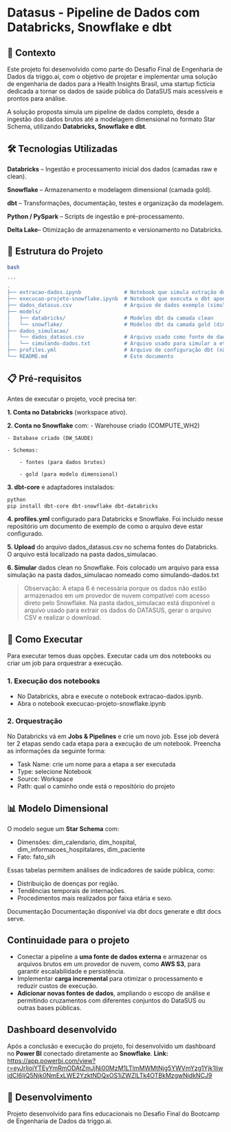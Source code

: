 # Datasus - Pipeline de Dados com Databricks, Snowflake e dbt
## 📌 Contexto
Este projeto foi desenvolvido como parte do Desafio Final de Engenharia de Dados da triggo.ai, com o objetivo de projetar e implementar uma solução de engenharia de dados para a Health Insights Brasil, uma startup fictícia dedicada a tornar os dados de saúde pública do DataSUS mais acessíveis e prontos para análise.

A solução proposta simula um pipeline de dados completo, desde a ingestão dos dados brutos até a modelagem dimensional no formato Star Schema, utilizando **Databricks, Snowflake e dbt**.


## 🛠 Tecnologias Utilizadas
**Databricks** – Ingestão e processamento inicial dos dados (camadas raw e clean).

**Snowflake** – Armazenamento e modelagem dimensional (camada gold).

**dbt** – Transformações, documentação, testes e organização da modelagem.

**Python / PySpark** – Scripts de ingestão e pré-processamento.

**Delta Lake**– Otimização de armazenamento e versionamento no Databricks.

## 📂 Estrutura do Projeto

```bash
bash

'''
.
├── extracao-dados.ipynb              # Notebook que simula extração dos dados DataSUS (camada raw)
├── execucao-projeto-snowflake.ipynb  # Notebook que executa o dbt apontando para o Snowflake
├── dados_datasus.csv                 # Arquivo de dados exemplo (simulação API DataSUS)
├── models/
│   ├── databricks/                   # Modelos dbt da camada clean
│   └── snowflake/                    # Modelos dbt da camada gold (dimensional)
├── dados_simulacao/
│   └── dados_datasus.csv             # Arquivo usado como fonte de dados para o projeto
│   └── simulando-dados.txt           # Arquivo usado para simular a etapa clean no Snowflake
├── profiles.yml                      # Arquivo de configuração dbt (não incluído por segurança)
└── README.md                         # Este documento

```

## 📋 Pré-requisitos
Antes de executar o projeto, você precisa ter:

**1. Conta no Databricks** (workspace ativo).

**2. Conta no Snowflake** com:
    - Warehouse criado (COMPUTE_WH2)

    - Database criado (DW_SAUDE)

    - Schemas:

        - fontes (para dados brutos)

        - gold (para modelo dimensional)

**3. dbt-core** e adaptadores instalados:
```bash
python
pip install dbt-core dbt-snowflake dbt-databricks

```
**4. profiles.yml** configurado para Databricks e Snowflake. Foi incluido nesse repositório um documento de exemplo de como o arquivo deve estar configurado.

**5. Upload** do arquivo dados_datasus.csv no schema fontes do Databricks. O arquivo está localizado na pasta dados_simulacao.

**6. Simular** dados clean no Snowflake. Fois colocado um arquivo para essa simulação na pasta dados_simulacao nomeado como simulando-dados.txt

> Observação:
> A etapa 6 é necessária porque os dados não estão armazenados em um provedor de nuvem compatível com  acesso direto pelo Snowflake.
> Na pasta dados_simulacao está disponível o arquivo usado para extrair os dados do DATASUS, gerar o arquivo CSV e realizar o download.

## 🚀 Como Executar
Para executar temos duas opções. Executar cada um dos notebooks ou criar um job para orquestrar a execução.

### 1. Execução dos notebooks
- No Databricks, abra e execute o notebook extracao-dados.ipynb.
- Abra o notebook execucao-projeto-snowflake.ipynb

### 2. Orquestração
No Databricks vá em **Jobs & Pipelines** e crie um novo job. Esse job deverá ter 2 etapas sendo cada etapa para a execução de um notebook. Preencha as informações da seguinte forma:
- Task Name: crie um nome para a etapa a ser executada
- Type: selecione Notebook
- Source: Workspace
- Path: qual o caminho onde está o repositório do projeto

## 📊 Modelo Dimensional
O modelo segue um **Star Schema** com:
- Dimensões: dim_calendario, dim_hospital, dim_informacoes_hospitalares, dim_paciente
- Fato: fato_sih

Essas tabelas permitem análises de indicadores de saúde pública, como:
- Distribuição de doenças por região.
- Tendências temporais de internações.
- Procedimentos mais realizados por faixa etária e sexo.

Documentação
Documentação disponível via dbt docs generate e dbt docs serve.

## Continuidade para o projeto
- Conectar a pipeline a **uma fonte de dados externa** e armazenar os arquivos brutos em um provedor de nuvem, como **AWS S3**, para garantir escalabilidade e persistência.
- Implementar **carga incremental** para otimizar o processamento e reduzir custos de execução.
- **Adicionar novas fontes de dados**, ampliando o escopo de análise e permitindo cruzamentos com diferentes conjuntos do DataSUS ou outras bases públicas.

## Dashboard desenvolvido
Após a conclusão e execução do projeto, foi desenvolvido um dashboard no **Power BI** conectado diretamente ao **Snowflake**.
**Link:**
https://app.powerbi.com/view?r=eyJrIjoiYTEyYmRmODAtZmJjNi00MzM1LTlmMWMtNjg5YWVmYzg1Yjk1IiwidCI6IjQ5Njk0NmExLWE2YzktNDQxOS1iZWZlLTk4OTBkMzgwNjdkNCJ9

## 📜 Desenvolvimento
Projeto desenvolvido para fins educacionais no Desafio Final do Bootcamp de Engenharia de Dados da triggo.ai.